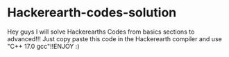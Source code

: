 # Hackerearth-codes-solution
Hey guys I will solve Hackerearths Codes from basics sections to advanced!!!
Just copy paste this code in the Hackerearth compiler and use "C++ 17.0 gcc"!!ENJOY :)
